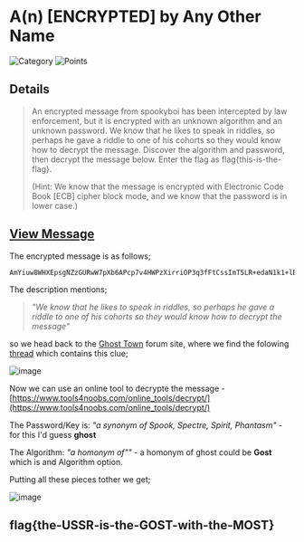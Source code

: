 # A(n) [ENCRYPTED] by Any Other Name
![Category](http://img.shields.io/badge/Category-Cryptography-orange?style=for-the-badge) ![Points](http://img.shields.io/badge/Points-100-brightgreen?style=for-the-badge)

## Details
>An encrypted message from spookyboi has been intercepted by law enforcement, but it is encrypted with an unknown algorithm and an unknown password. We know that he likes to speak in riddles, so perhaps he gave a riddle to one of his cohorts so they would know how to decrypt the message. Discover the algorithm and password, then decrypt the message below. Enter the flag as flag{this-is-the-flag}.
>
>(Hint: We know that the message is encrypted with Electronic Code Book [ECB] cipher block mode, and we know that the password is in lower case.)
>
> 
[View Message](https://tinyurl.com/4jcbrmud)
---

The encrypted message is as follows;

```
AmYiuw8WHXEpsgNZzGURwW7pXb6APcp7v4HWPzXirriOP3q3fFtCssImT5LR+edaN1k1+lBTbW1rjY/wZSIsPjmY2LOk2FuRBk9i0K25iolP5jtJBt+HyhWZ3EadYNNE24pG6o+znsseud9DIE3zaIObkMFBj6xsWVrhALpju4cJrQpoo74MlJ7cHURHkOC7cKdsMo5kdYA4CpHCEhljvfNSR82nM4Ee9HaVMO58/okaoAtfGadMZcLVadut5sJfVzLzzG0G+QLOAkD/qPtfixggtuDURXkHQ0m2KANEi/3+478bhPoX4AciR5DSRw5zvsuF9JFEu7UCa39KggeAIB0dayX2Ho7hCI2zWTAt+q1WKX8V55toBQd6wtA+fjAsNtLzuzMKhlg6bP7HIzSH8V81C+ocTcTLo5Ijy/ZKaQt7XcDmdRsPVJihQqMu5Pw+5BKbjVNsFL4dcNRfNr4dNQ==
```

The description mentions;
> _"We know that he likes to speak in riddles, so perhaps he gave a riddle to one of his cohorts so they would know how to decrypt the message"_

so we head back to the  [Ghost Town](https://ghosttown.deadface.io/) forum site, where we find the folowing [thread](https://ghosttown.deadface.io/t/hint-for-mort1cia/47) which contains this clue;

![image](https://user-images.githubusercontent.com/73170900/137743217-1361b146-d1bf-47f9-924a-cfd3e46422f2.png)

Now we can use an online tool to decrypte the message - [https://www.tools4noobs.com/online_tools/decrypt/](https://www.tools4noobs.com/online_tools/decrypt/)

The Password/Key is: _*"a synonym of Spook, Spectre, Spirit, Phantasm"*_ - for this I'd guess **ghost**

The Algorithm: _*"a homonym of""*_ - a homonym of ghost could be **Gost** which is and Algorithm option.

Putting all these pieces tother we get;

![image](https://user-images.githubusercontent.com/73170900/137744645-b57c7ae1-f3a2-484f-8313-9d48c702571e.png)

## flag{the-USSR-is-the-GOST-with-the-MOST}
